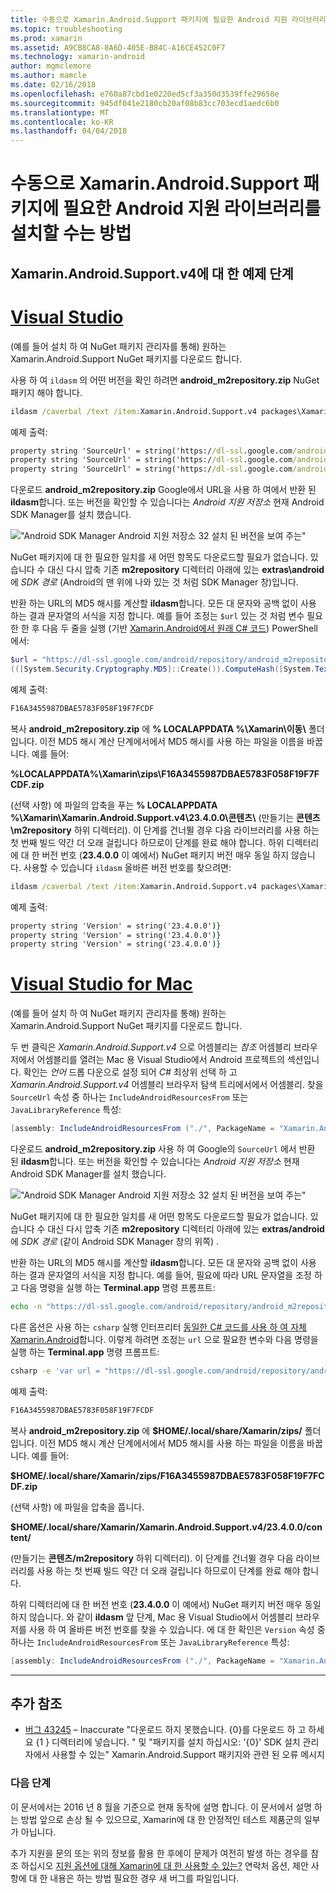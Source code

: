 ```yaml
---
title: 수동으로 Xamarin.Android.Support 패키지에 필요한 Android 지원 라이브러리를 설치할 수는 방법
ms.topic: troubleshooting
ms.prod: xamarin
ms.assetid: A9CB8CA8-8A6D-405E-B84C-A16CE452C0F7
ms.technology: xamarin-android
author: mgmclemore
ms.author: mamcle
ms.date: 02/16/2018
ms.openlocfilehash: e760a87cbd1e0220ed5cf3a350d3539ffe29650e
ms.sourcegitcommit: 945df041e2180cb20af08b83cc703ecd1aedc6b0
ms.translationtype: MT
ms.contentlocale: ko-KR
ms.lasthandoff: 04/04/2018
---
```

# <a name="how-can-i-manually-install-the-android-support-libraries-required-by-the-xamarinandroidsupport-packages"></a>수동으로 Xamarin.Android.Support 패키지에 필요한 Android 지원 라이브러리를 설치할 수는 방법

## <a name="example-steps-for-xamarinandroidsupportv4"></a>Xamarin.Android.Support.v4에 대 한 예제 단계 

# <a name="visual-studiotabvswin"></a>[Visual Studio](#tab/vswin)

(예를 들어 설치 하 여 NuGet 패키지 관리자를 통해) 원하는 Xamarin.Android.Support NuGet 패키지를 다운로드 합니다.

사용 하 여 `ildasm` 의 어떤 버전을 확인 하려면 **android_m2repository.zip** NuGet 패키지 해야 합니다.

```cmd
ildasm /caverbal /text /item:Xamarin.Android.Support.v4 packages\Xamarin.Android.Support.v4.23.4.0.1\lib\MonoAndroid403\Xamarin.Android.Support.v4.dll | findstr SourceUrl
```
예제 출력:

```cmd
property string 'SourceUrl' = string('https://dl-ssl.google.com/android/repository/android_m2repository_r32.zip')
property string 'SourceUrl' = string('https://dl-ssl.google.com/android/repository/android_m2repository_r32.zip')
property string 'SourceUrl' = string('https://dl-ssl.google.com/android/repository/android_m2repository_r32.zip')
```

다운로드 **android\_m2repository.zip** Google에서 URL을 사용 하 여에서 반환 된 **ildasm**합니다. 또는 버전을 확인할 수 있습니다는 _Android 지원 저장소_ 현재 Android SDK Manager를 설치 했습니다.

!["Android SDK Manager Android 지원 저장소 32 설치 된 버전을 보여 주는"](install-android-support-library-images/sdk-extras.png)

NuGet 패키지에 대 한 필요한 일치를 새 어떤 항목도 다운로드할 필요가 없습니다. 있습니다 수 대신 다시 압축 기존 **m2repository** 디렉터리 아래에 있는 **extras\\android** 에 _SDK 경로_ (Android의 맨 위에 나와 있는 것 처럼 SDK Manager 창)입니다.

반환 하는 URL의 MD5 해시를 계산할 **ildasm**합니다. 모든 대 문자와 공백 없이 사용 하는 결과 문자열의 서식을 지정 합니다. 예를 들어 조정는 `$url` 있는 것 처럼 변수 필요한 한 후 다음 두 줄을 실행 (기반 [Xamarin.Android에서 원래 C# 코드](https://github.com/xamarin/xamarin-android/blob/8e8a4dd90f26eb39172876cc52181b6639e20524/src/Xamarin.Android.Build.Tasks/Tasks/GetAdditionalResourcesFromAssemblies.cs#L208)) PowerShell에서:

```powershell
$url = "https://dl-ssl.google.com/android/repository/android_m2repository_r32.zip"
(([System.Security.Cryptography.MD5]::Create()).ComputeHash([System.Text.Encoding]::UTF8.GetBytes($url)) | %{ $_.ToString("X02") }) -join ""
```
예제 출력:

```powershell
F16A3455987DBAE5783F058F19F7FCDF
```

복사 **android\_m2repository.zip** 에 **% LOCALAPPDATA %\\Xamarin\\이동\\**  폴더입니다. 이전 MD5 해시 계산 단계에서에서 MD5 해시를 사용 하는 파일을 이름을 바꿉니다. 예를 들어:

**%LOCALAPPDATA%\\Xamarin\\zips\\F16A3455987DBAE5783F058F19F7FCDF.zip**

(선택 사항) 에 파일의 압축을 푸는 **% LOCALAPPDATA %\\Xamarin\\Xamarin.Android.Support.v4\\23.4.0.0\\콘텐츠\\**  (만들기는 **콘텐츠\\m2repository** 하위 디렉터리). 이 단계를 건너뛸 경우 다음 라이브러리를 사용 하는 첫 번째 빌드 약간 더 오래 걸립니다 하므로이 단계를 완료 해야 합니다.
하위 디렉터리에 대 한 버전 번호 (**23.4.0.0** 이 예에서) NuGet 패키지 버전 매우 동일 하지 않습니다. 사용할 수 있습니다 `ildasm` 올바른 버전 번호를 찾으려면:

```cmd
ildasm /caverbal /text /item:Xamarin.Android.Support.v4 packages\Xamarin.Android.Support.v4.23.4.0.1\lib\MonoAndroid403\Xamarin.Android.Support.v4.dll | findstr /C:"string 'Version'"
```
예제 출력:

```cmd
property string 'Version' = string('23.4.0.0')}
property string 'Version' = string('23.4.0.0')}
property string 'Version' = string('23.4.0.0')}
```

# <a name="visual-studio-for-mactabvsmac"></a>[Visual Studio for Mac](#tab/vsmac)

(예를 들어 설치 하 여 NuGet 패키지 관리자를 통해) 원하는 Xamarin.Android.Support NuGet 패키지를 다운로드 합니다.

두 번 클릭은 _Xamarin.Android.Support.v4_ 으로 어셈블리는 _참조_ 어셈블리 브라우저에서 어셈블리를 열려는 Mac 용 Visual Studio에서 Android 프로젝트의 섹션입니다. 확인는 _언어_ 드롭 다운으로 설정 되어 _C#_ 최상위 선택 하 고 _Xamarin.Android.Support.v4_ 어셈블리 브라우저 탐색 트리에서에서 어셈블리. 찾을 `SourceUrl` 속성 중 하나는 `IncludeAndroidResourcesFrom` 또는 `JavaLibraryReference` 특성:

```csharp
[assembly: IncludeAndroidResourcesFrom ("./", PackageName = "Xamarin.Android.Support.v4", SourceUrl = "https://dl-ssl.google.com/android/repository/android_m2repository_r32.zip", EmbeddedArchive = "m2repository/com/android/support/support-v4/23.4.0/support-v4-23.4.0.aar", Version = "23.4.0.0")]
```

다운로드 **android\_m2repository.zip** 사용 하 여 Google의 `SourceUrl` 에서 반환 된 **ildasm**합니다. 또는 버전을 확인할 수 있습니다는 _Android 지원 저장소_ 현재 Android SDK Manager를 설치 했습니다.

!["Android SDK Manager Android 지원 저장소 32 설치 된 버전을 보여 주는"](install-android-support-library-images/sdk-extras.png)

NuGet 패키지에 대 한 필요한 일치를 새 어떤 항목도 다운로드할 필요가 없습니다. 있습니다 수 대신 다시 압축 기존 **m2repository** 디렉터리 아래에 있는 **extras/android** 에 _SDK 경로_ (같이 Android SDK Manager 창의 위쪽) .

반환 하는 URL의 MD5 해시를 계산할 **ildasm**합니다. 모든 대 문자와 공백 없이 사용 하는 결과 문자열의 서식을 지정 합니다. 예를 들어, 필요에 따라 URL 문자열을 조정 하 고 다음 명령을 실행 하는 **Terminal.app** 명령 프롬프트:

```bash
echo -n "https://dl-ssl.google.com/android/repository/android_m2repository_r32.zip" | md5 | tr '[:lower:]' '[:upper:]'
```

다른 옵션은 사용 하는 `csharp` 실행 인터프리터 [동일한 C# 코드를 사용 하 여 자체 Xamarin.Android](https://github.com/xamarin/xamarin-android/blob/8e8a4dd90f26eb39172876cc52181b6639e20524/src/Xamarin.Android.Build.Tasks/Tasks/GetAdditionalResourcesFromAssemblies.cs#L208)합니다.
이렇게 하려면 조정는 `url` 으로 필요한 변수와 다음 명령을 실행 하는 **Terminal.app** 명령 프롬프트:

```bash
csharp -e 'var url = "https://dl-ssl.google.com/android/repository/android_m2repository_r32.zip"; string.Concat((System.Security.Cryptography.MD5.Create().ComputeHash(System.Text.Encoding.UTF8.GetBytes(url))).Select(b => b.ToString("X02")))'
```
예제 출력:

```bash
F16A3455987DBAE5783F058F19F7FCDF
```

복사 **android\_m2repository.zip** 에 **$HOME/.local/share/Xamarin/zips/** 폴더입니다. 이전 MD5 해시 계산 단계에서에서 MD5 해시를 사용 하는 파일을 이름을 바꿉니다. 예를 들어:

**$HOME/.local/share/Xamarin/zips/F16A3455987DBAE5783F058F19F7FCDF.zip**

(선택 사항) 에 파일을 압축을 풉니다. 

**$HOME/.local/share/Xamarin/Xamarin.Android.Support.v4/23.4.0.0/content/**

(만들기는 **콘텐츠/m2repository** 하위 디렉터리). 이 단계를 건너뛸 경우 다음 라이브러리를 사용 하는 첫 번째 빌드 약간 더 오래 걸립니다 하므로이 단계를 완료 해야 합니다.

하위 디렉터리에 대 한 버전 번호 (**23.4.0.0** 이 예에서) NuGet 패키지 버전 매우 동일 하지 않습니다. 와 같이 **ildasm** 앞 단계, Mac 용 Visual Studio에서 어셈블리 브라우저를 사용 하 여 올바른 버전 번호를 찾을 수 있습니다. 에 대 한 확인은 `Version` 속성 중 하나는 `IncludeAndroidResourcesFrom` 또는 `JavaLibraryReference` 특성:

```csharp
[assembly: IncludeAndroidResourcesFrom ("./", PackageName = "Xamarin.Android.Support.v4", SourceUrl = "https://dl-ssl.google.com/android/repository/android_m2repository_r32.zip", EmbeddedArchive = "m2repository/com/android/support/support-v4/23.4.0/support-v4-23.4.0.aar", Version = "23.4.0.0")]
```

-----


## <a name="additional-references"></a>추가 참조

- [버그 43245](https://bugzilla.xamarin.com/show_bug.cgi?id=43245) – Inaccurate "다운로드 하지 못했습니다. {0}를 다운로드 하 고 하세요 {1 \} 디렉터리에 넣습니다. " 및 "패키지를 설치 하십시오: '{0}' SDK 설치 관리자에서 사용할 수 있는" Xamarin.Android.Support 패키지와 관련 된 오류 메시지

### <a name="next-steps"></a>다음 단계

이 문서에서는 2016 년 8 월을 기준으로 현재 동작에 설명 합니다. 이 문서에서 설명 하는 방법 앞으로 손상 될 수 있으므로, Xamarin에 대 한 안정적인 테스트 제품군의 일부가 아닙니다.

추가 지원을 문의 또는 위의 정보를 활용 한 후에이 문제가 여전히 발생 하는 경우를 참조 하십시오 [지원 옵션에 대해 Xamarin에 대 한 사용할 수 있는?](~/cross-platform/troubleshooting/support-options.md) 연락처 옵션, 제안 사항에 대 한 내용은 하는 방법 필요한 경우 새 버그를 파일입니다.

